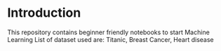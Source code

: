 # Introduction
This repository contains beginner friendly notebooks to start Machine Learning
List of dataset used are: Titanic, Breast Cancer, Heart disease

